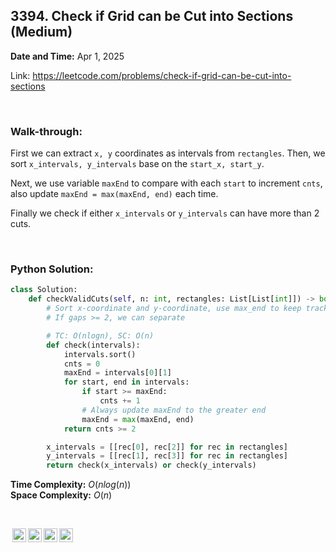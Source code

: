 ## 3394. Check if Grid can be Cut into Sections (Medium)
**Date and Time:** Apr 1, 2025

Link: https://leetcode.com/problems/check-if-grid-can-be-cut-into-sections

<br>

### Walk-through: 
First we can extract `x, y` coordinates as intervals from `rectangles`. Then, we sort `x_intervals, y_intervals` base on the `start_x, start_y`.

Next, we use variable `maxEnd` to compare with each `start` to increment `cnts`, also update `maxEnd = max(maxEnd, end)` each time.

Finally we check if either `x_intervals` or `y_intervals` can have more than 2 cuts.

<br>

### Python Solution:
```python
class Solution:
    def checkValidCuts(self, n: int, rectangles: List[List[int]]) -> bool:
        # Sort x-coordinate and y-coordinate, use max_end to keep track of the current max_end x and max_end y, if start_x >= max_endX, there is a gap
        # If gaps >= 2, we can separate

        # TC: O(nlogn), SC: O(n)
        def check(intervals):
            intervals.sort()
            cnts = 0
            maxEnd = intervals[0][1]
            for start, end in intervals:
                if start >= maxEnd:
                    cnts += 1
                # Always update maxEnd to the greater end
                maxEnd = max(maxEnd, end)
            return cnts >= 2

        x_intervals = [[rec[0], rec[2]] for rec in rectangles]
        y_intervals = [[rec[1], rec[3]] for rec in rectangles]
        return check(x_intervals) or check(y_intervals)
```
**Time Complexity:** $O(nlog(n))$ <br>
**Space Complexity:** $O(n)$

<br>

<img style="height:22px!important;margin-left:3px;vertical-align:text-bottom;" src="https://mirrors.creativecommons.org/presskit/icons/cc.svg?ref=chooser-v1" alt="CC BY-NC-SA" title="CC BY-NC-SA"><img style="height:22px!important;margin-left:3px;vertical-align:text-bottom;" src="https://mirrors.creativecommons.org/presskit/icons/by.svg?ref=chooser-v1" alt="BY: credit must be given to the creator" title="BY: credit must be given to the creator"><img style="height:22px!important;margin-left:3px;vertical-align:text-bottom;" src="https://mirrors.creativecommons.org/presskit/icons/nc.svg?ref=chooser-v1" alt="NC: Only noncommercial uses of the work are permitted" title="NC: Only noncommercial uses of the work are permitted"><img style="height:22px!important;margin-left:3px;vertical-align:text-bottom;" src="https://mirrors.creativecommons.org/presskit/icons/sa.svg?ref=chooser-v1" alt="SA: Adaptations must be shared under the same terms" title="SA: Adaptations must be shared under the same terms">